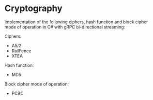 # Cryptography
Implementation of the following ciphers, hash function and block cipher mode of operation in C# with gRPC bi-directional streaming:

Ciphers:
- A5/2
- RailFence
- XTEA

Hash function:
- MD5

Block cipher mode of operation:
- PCBC
